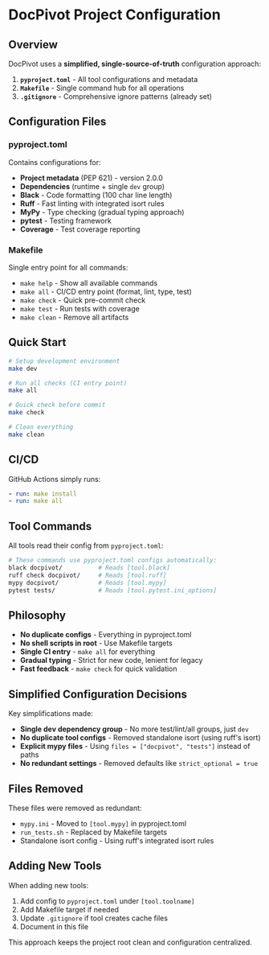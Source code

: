 # DocPivot Project Configuration

## Overview

DocPivot uses a **simplified, single-source-of-truth** configuration approach:

1. **`pyproject.toml`** - All tool configurations and metadata
2. **`Makefile`** - Single command hub for all operations
3. **`.gitignore`** - Comprehensive ignore patterns (already set)

## Configuration Files

### pyproject.toml
Contains configurations for:
- **Project metadata** (PEP 621) - version 2.0.0
- **Dependencies** (runtime + single `dev` group)
- **Black** - Code formatting (100 char line length)
- **Ruff** - Fast linting with integrated isort rules
- **MyPy** - Type checking (gradual typing approach)
- **pytest** - Testing framework
- **Coverage** - Test coverage reporting

### Makefile
Single entry point for all commands:
- `make help` - Show all available commands
- `make all` - CI/CD entry point (format, lint, type, test)
- `make check` - Quick pre-commit check
- `make test` - Run tests with coverage
- `make clean` - Remove all artifacts

## Quick Start

```bash
# Setup development environment
make dev

# Run all checks (CI entry point)
make all

# Quick check before commit
make check

# Clean everything
make clean
```

## CI/CD

GitHub Actions simply runs:
```yaml
- run: make install
- run: make all
```

## Tool Commands

All tools read their config from `pyproject.toml`:

```bash
# These commands use pyproject.toml configs automatically:
black docpivot/          # Reads [tool.black]
ruff check docpivot/     # Reads [tool.ruff]
mypy docpivot/           # Reads [tool.mypy]
pytest tests/            # Reads [tool.pytest.ini_options]
```

## Philosophy

- **No duplicate configs** - Everything in pyproject.toml
- **No shell scripts in root** - Use Makefile targets
- **Single CI entry** - `make all` for everything
- **Gradual typing** - Strict for new code, lenient for legacy
- **Fast feedback** - `make check` for quick validation

## Simplified Configuration Decisions

Key simplifications made:
- **Single dev dependency group** - No more test/lint/all groups, just `dev`
- **No duplicate tool configs** - Removed standalone isort (using ruff's isort)
- **Explicit mypy files** - Using `files = ["docpivot", "tests"]` instead of paths
- **No redundant settings** - Removed defaults like `strict_optional = true`

## Files Removed

These files were removed as redundant:
- `mypy.ini` - Moved to `[tool.mypy]` in pyproject.toml
- `run_tests.sh` - Replaced by Makefile targets
- Standalone isort config - Using ruff's integrated isort rules

## Adding New Tools

When adding new tools:
1. Add config to `pyproject.toml` under `[tool.toolname]`
2. Add Makefile target if needed
3. Update `.gitignore` if tool creates cache files
4. Document in this file

This approach keeps the project root clean and configuration centralized.